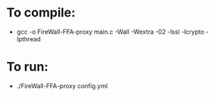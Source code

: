 # To compile:
  - gcc -o FireWall-FFA-proxy main.c -Wall -Wextra -02 -lssl -lcrypto -lpthread

# To run:
  - ./FireWall-FFA-proxy config.yml
